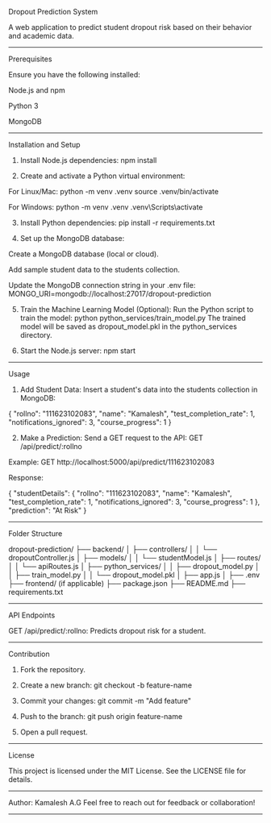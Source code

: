 Dropout Prediction System

A web application to predict student dropout risk based on their behavior and academic data.


---

Prerequisites

Ensure you have the following installed:

Node.js and npm

Python 3

MongoDB



---

Installation and Setup

1. Install Node.js dependencies:
npm install


2. Create and activate a Python virtual environment:

For Linux/Mac:
python -m venv .venv
source .venv/bin/activate

For Windows:
python -m venv .venv
.venv\Scripts\activate



3. Install Python dependencies:
pip install -r requirements.txt


4. Set up the MongoDB database:

Create a MongoDB database (local or cloud).

Add sample student data to the students collection.

Update the MongoDB connection string in your .env file:
MONGO_URI=mongodb://localhost:27017/dropout-prediction



5. Train the Machine Learning Model (Optional):
Run the Python script to train the model:
python python_services/train_model.py
The trained model will be saved as dropout_model.pkl in the python_services directory.


6. Start the Node.js server:
npm start




---

Usage

1. Add Student Data:
Insert a student's data into the students collection in MongoDB:

{
  "rollno": "111623102083",
  "name": "Kamalesh",
  "test_completion_rate": 1,
  "notifications_ignored": 3,
  "course_progress": 1
}


2. Make a Prediction:
Send a GET request to the API:
GET /api/predict/:rollno

Example:
GET http://localhost:5000/api/predict/111623102083

Response:

{
  "studentDetails": {
    "rollno": "111623102083",
    "name": "Kamalesh",
    "test_completion_rate": 1,
    "notifications_ignored": 3,
    "course_progress": 1
  },
  "prediction": "At Risk"
}




---

Folder Structure

dropout-prediction/
├── backend/
│   ├── controllers/
│   │   └── dropoutController.js
│   ├── models/
│   │   └── studentModel.js
│   ├── routes/
│   │   └── apiRoutes.js
│   ├── python_services/
│   │   ├── dropout_model.py
│   │   ├── train_model.py
│   │   └── dropout_model.pkl
│   ├── app.js
│   ├── .env
├── frontend/ (if applicable)
├── package.json
├── README.md
├── requirements.txt


---

API Endpoints

GET /api/predict/:rollno: Predicts dropout risk for a student.



---

Contribution

1. Fork the repository.


2. Create a new branch:
git checkout -b feature-name


3. Commit your changes:
git commit -m "Add feature"


4. Push to the branch:
git push origin feature-name


5. Open a pull request.




---

License

This project is licensed under the MIT License. See the LICENSE file for details.


---

Author: Kamalesh A.G
Feel free to reach out for feedback or collaboration!


---

